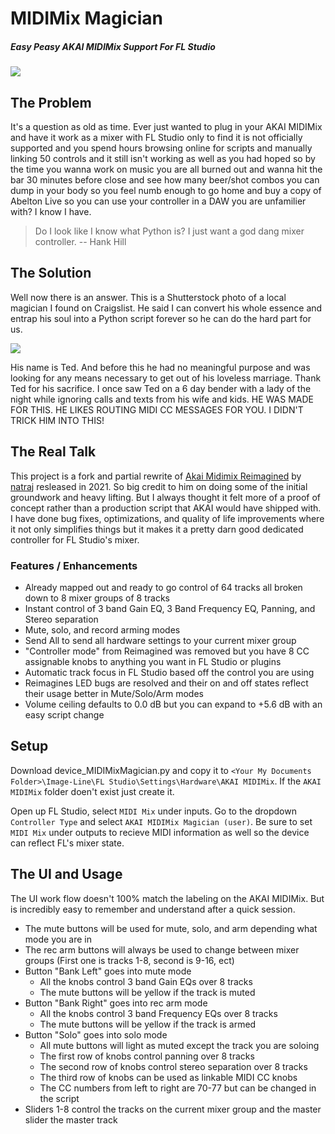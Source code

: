 # MIDIMix Magician

##### Easy Peasy AKAI MIDIMix Support For FL Studio

![](https://www.akaipro.com/assets/images/pdp/midi-mix/midimix_ortho_1200x750_web.jpg_c85a5d661225028785319086bc4e547c.jpg)

## The Problem
It's a question as old as time. Ever just wanted to plug in your AKAI MIDIMix and have it work as a mixer with FL Studio only to find it is not officially supported and you spend hours browsing online for scripts and manually linking 50 controls and it still isn't working as well as you had hoped so by the time you wanna work on music you are all burned out and wanna hit the bar 30 minutes before close and see how many beer/shot combos you can dump in your body so you feel numb enough to go home and buy a copy of Abelton Live so you can use your controller in a DAW you are unfamilier with? I know I have.

> Do I look like I know what Python is? I just want a god dang mixer controller. -- Hank Hill

## The Solution

Well now there is an answer. This is a Shutterstock photo of a local magician I found on Craigslist. He said I can convert his whole essence and entrap his soul into a Python script forever so he can do the hard part for us.

![](https://www.shutterstock.com/image-photo/magician-bowler-hat-above-his-260nw-1276255153.jpg)

His name is Ted. And before this he had no meaningful purpose and was looking for any means necessary to get out of his loveless marriage. Thank Ted for his sacrifice. I once saw Ted on a 6 day bender with a lady of the night while ignoring calls and texts from his wife and kids. HE WAS MADE FOR THIS. HE LIKES ROUTING MIDI CC MESSAGES FOR YOU. I DIDN'T TRICK HIM INTO THIS!

## The Real Talk

This project is a fork and partial rewrite of [Akai Midimix Reimagined](https://forum.image-line.com/viewtopic.php?t=266822) by [natraj](https://support.image-line.com/action/profile/public?fu=1068) resleased in 2021. So big credit to him on doing some of the initial groundwork and heavy lifting. But I always thought it felt more of a proof of concept rather than a production script that AKAI would have shipped with. I have done bug fixes, optimizations, and quality of life improvements where it not only simplifies things but it makes it a pretty darn good dedicated controller for FL Studio's mixer.

### Features / Enhancements

- Already mapped out and ready to go control of 64 tracks all broken down to 8 mixer groups of 8 tracks
- Instant control of 3 band Gain EQ, 3 Band Frequency EQ, Panning, and Stereo separation
- Mute, solo, and record arming modes
- Send All to send all hardware settings to your current mixer group
- "Controller mode" from Reimagined was removed but you have 8 CC assignable knobs to anything you want in FL Studio or plugins
- Automatic track focus in FL Studio based off the control you are using
- Reimagines LED bugs are resolved and their on and off states reflect their usage better in Mute/Solo/Arm modes
- Volume ceiling defaults to 0.0 dB but you can expand to +5.6 dB with an easy script change

## Setup

Download device_MIDIMixMagician.py and copy it to
`<Your My Documents Folder>\Image-Line\FL Studio\Settings\Hardware\AKAI MIDIMix`. If  the `AKAI MIDIMix` folder doen't exist just create it.

Open up FL Studio, select `MIDI Mix` under inputs. Go to the dropdown `Controller Type` and select `AKAI MIDIMix Magician (user)`.  Be sure to set `MIDI Mix` under outputs to recieve MIDI information as well so the device can reflect FL's mixer state.

## The UI and Usage

The UI work flow doesn't 100% match the labeling on the AKAI MIDIMix. But is incredibly easy to remember and understand after a quick session.

- The mute buttons will be used for mute, solo, and arm depending what mode you are in
- The rec arm buttons will always be used to change between mixer groups (First one is tracks 1-8, second is 9-16, ect)
- Button "Bank Left" goes into mute mode
	- All the knobs control 3 band Gain EQs over 8 tracks
	- The mute buttons will be yellow if the track is muted
- Button "Bank Right" goes into rec arm mode
	- All the knobs control 3 band Frequency EQs over 8 tracks
	- The mute buttons will be yellow if the track is armed
- Button "Solo" goes into solo mode
	- All mute buttons will light as muted except the track you are soloing
	- The first row of knobs control panning over 8 tracks
	- The second row of knobs control stereo separation over 8 tracks
	- The third row of knobs can be used as linkable MIDI CC knobs
	- The CC numbers from left to right are 70-77 but can be changed in the script
 - Sliders 1-8 control the tracks on the current mixer group and the master slider the master track
